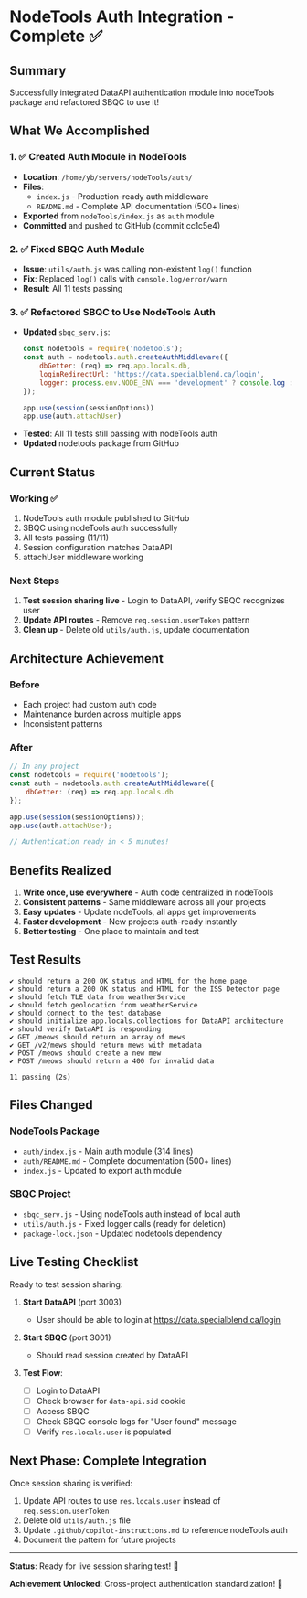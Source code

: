 # NodeTools Auth Integration - Complete ✅

## Summary

Successfully integrated DataAPI authentication module into nodeTools package and refactored SBQC to use it!

## What We Accomplished

### 1. ✅ Created Auth Module in NodeTools
- **Location**: `/home/yb/servers/nodeTools/auth/`
- **Files**:
  - `index.js` - Production-ready auth middleware
  - `README.md` - Complete API documentation (500+ lines)
- **Exported** from `nodeTools/index.js` as `auth` module
- **Committed** and pushed to GitHub (commit cc1c5e4)

### 2. ✅ Fixed SBQC Auth Module
- **Issue**: `utils/auth.js` was calling non-existent `log()` function
- **Fix**: Replaced `log()` calls with `console.log/error/warn`
- **Result**: All 11 tests passing

### 3. ✅ Refactored SBQC to Use NodeTools Auth
- **Updated** `sbqc_serv.js`:
  ```javascript
  const nodetools = require('nodetools');
  const auth = nodetools.auth.createAuthMiddleware({
      dbGetter: (req) => req.app.locals.db,
      loginRedirectUrl: 'https://data.specialblend.ca/login',
      logger: process.env.NODE_ENV === 'development' ? console.log : null
  });
  
  app.use(session(sessionOptions))
  app.use(auth.attachUser)
  ```
- **Tested**: All 11 tests still passing with nodeTools auth
- **Updated** nodetools package from GitHub

## Current Status

### Working ✅
1. NodeTools auth module published to GitHub
2. SBQC using nodeTools auth successfully
3. All tests passing (11/11)
4. Session configuration matches DataAPI
5. attachUser middleware working

### Next Steps
1. **Test session sharing live** - Login to DataAPI, verify SBQC recognizes user
2. **Update API routes** - Remove `req.session.userToken` pattern
3. **Clean up** - Delete old `utils/auth.js`, update documentation

## Architecture Achievement

### Before
- Each project had custom auth code
- Maintenance burden across multiple apps
- Inconsistent patterns

### After
```javascript
// In any project
const nodetools = require('nodetools');
const auth = nodetools.auth.createAuthMiddleware({
    dbGetter: (req) => req.app.locals.db
});

app.use(session(sessionOptions));
app.use(auth.attachUser);

// Authentication ready in < 5 minutes!
```

## Benefits Realized
1. **Write once, use everywhere** - Auth code centralized in nodeTools
2. **Consistent patterns** - Same middleware across all your projects
3. **Easy updates** - Update nodeTools, all apps get improvements
4. **Faster development** - New projects auth-ready instantly
5. **Better testing** - One place to maintain and test

## Test Results
```
✔ should return a 200 OK status and HTML for the home page
✔ should return a 200 OK status and HTML for the ISS Detector page
✔ should fetch TLE data from weatherService
✔ should fetch geolocation from weatherService
✔ should connect to the test database
✔ should initialize app.locals.collections for DataAPI architecture
✔ should verify DataAPI is responding
✔ GET /meows should return an array of mews
✔ GET /v2/mews should return mews with metadata
✔ POST /meows should create a new mew
✔ POST /meows should return a 400 for invalid data

11 passing (2s)
```

## Files Changed

### NodeTools Package
- `auth/index.js` - Main auth module (314 lines)
- `auth/README.md` - Complete documentation (500+ lines)
- `index.js` - Updated to export auth module

### SBQC Project
- `sbqc_serv.js` - Using nodeTools auth instead of local auth
- `utils/auth.js` - Fixed logger calls (ready for deletion)
- `package-lock.json` - Updated nodetools dependency

## Live Testing Checklist

Ready to test session sharing:

1. **Start DataAPI** (port 3003)
   - User should be able to login at https://data.specialblend.ca/login
   
2. **Start SBQC** (port 3001)
   - Should read session created by DataAPI
   
3. **Test Flow**:
   - [ ] Login to DataAPI
   - [ ] Check browser for `data-api.sid` cookie
   - [ ] Access SBQC
   - [ ] Check SBQC console logs for "User found" message
   - [ ] Verify `res.locals.user` is populated

## Next Phase: Complete Integration

Once session sharing is verified:
1. Update API routes to use `res.locals.user` instead of `req.session.userToken`
2. Delete old `utils/auth.js` file
3. Update `.github/copilot-instructions.md` to reference nodeTools auth
4. Document the pattern for future projects

---

**Status**: Ready for live session sharing test! 🚀

**Achievement Unlocked**: Cross-project authentication standardization! 🎯
